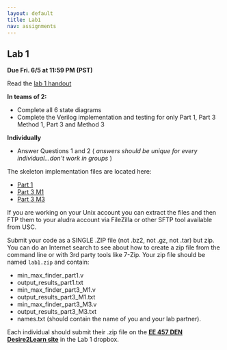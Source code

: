```yaml
---
layout: default
title: Lab1
nav: assignments
---
```


## Lab 1

**Due Fri. 6/5 at 11:59 PM (PST)**
 
Read the [lab 1 handout](http://ee.usc.edu/~redekopp/ee457/ee457_min_max_finder_lab.pdf)

**In teams of 2:**
- Complete all 6 state diagrams
- Complete the Verilog implementation and testing for only Part 1, Part 3 Method 1, Part 3 and Method 3

**Individually**
- Answer Questions 1 and 2 ( *answers should be unique for every individual...don't work in groups* )


The skeleton implementation files are located here:

- [Part 1](http://ee.usc.edu/~redekopp/ee457/min_max_finder_part1.zip) 
- [Part 3 M1](http://ee.usc.edu/~redekopp/ee457/min_max_finder_part3_M1.zip) 
- [Part 3 M3](http://ee.usc.edu/~redekopp/ee457/min_max_finder_part3_M3.zip) 

If you are working on your Unix account you can extract the files and then FTP them to your aludra account via  FileZilla or other SFTP tool available from USC.

Submit your code as a SINGLE .ZIP file (not .bz2, not .gz, not .tar) but zip.  You can do an Internet search to see about how to create a zip file from the command line or with 3rd party tools like 7-Zip.  Your zip file should be named `lab1.zip` and contain:

- min_max_finder_part1.v 
- output_results_part1.txt 
- min_max_finder_part3_M1.v 
- output_results_part3_M1.txt
- min_max_finder_part3_M3.v 
- output_results_part3_M3.txt
- names.txt  (should contain the name of you and your lab partner).

Each individual should submit their .zip file on the **[EE 457 DEN Desire2Learn site](https://courses.uscden.net/d2l)** in the Lab 1 dropbox.




